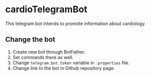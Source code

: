 # cardioTelegramBot

This telegram bot intends to promote information about cardiology.

## Change the bot

1. Create new bot through BotFather.
2. Set commands there as well.
3. Change ```telegram.bot.token``` variable in ```.properties``` file.
4. Change link to the bot in Github repository page.
